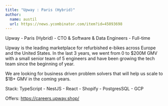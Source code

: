 ```yaml
---
title: "Upway : Paris (Hybrid)"
author:
  name: austil
  url: https://news.ycombinator.com/item?id=45093698
---
```

Upway - Paris (Hybrid) - CTO &amp; Software &amp; Data Engineers - Full-time

Upway is the leading marketplace for refurbished e-bikes across Europe and the United States.
In the last 3 years, we went from 0 to $200M GMV with a small senior team of 5 engineers and have been growing the tech team since the beginning of year.

We are looking for business driven problem solvers that will help us scale to $1B+ GMV in the coming years.

Stack: TypeScript - NestJS - React - Shopify - PostgresSQL - GCP

Offers: <a href="https:&#x2F;&#x2F;careers.upway.shop&#x2F;" rel="nofollow">https:&#x2F;&#x2F;careers.upway.shop&#x2F;</a>
<JobApplication />
